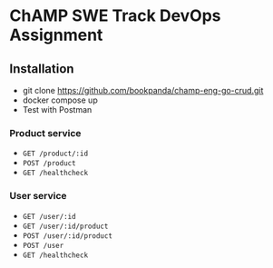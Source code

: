 # ChAMP SWE Track DevOps Assignment

## Installation
- git clone https://github.com/bookpanda/champ-eng-go-crud.git
- docker compose up
- Test with Postman

### Product service

- `GET /product/:id`
- `POST /product`
- `GET /healthcheck`

### User service

- `GET /user/:id`
- `GET /user/:id/product`
- `POST /user/:id/product`
- `POST /user`
- `GET /healthcheck`
